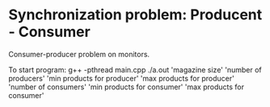 # Synchronization problem: Producent - Consumer
Consumer-producer problem on monitors.

To start program:
	g++ -pthread main.cpp
	./a.out 'magazine size' 'number of producers' 'min products for producer' 'max products for producer' 'number of consumers' 'min products for consumer' 'max products for consumer'
